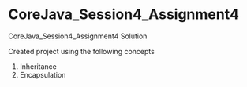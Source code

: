 # CoreJava_Session4_Assignment4
CoreJava_Session4_Assignment4 Solution

Created project using the following concepts

1. Inheritance
2. Encapsulation
